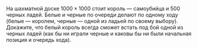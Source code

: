 На шахматной доске $1000\times 1000$  стоит король — самоубийца  и 500  черных  ладей.  Белые  и  черные  по  очереди делают по одному ходу (белые — королем, черные — одной из ладьей по своему выбору). Докажите, что белый король всегда сможет встать под бой одной из черных ладей (как бы ни играли черные и каковы бы ни были начальная позиция и очередь хода).